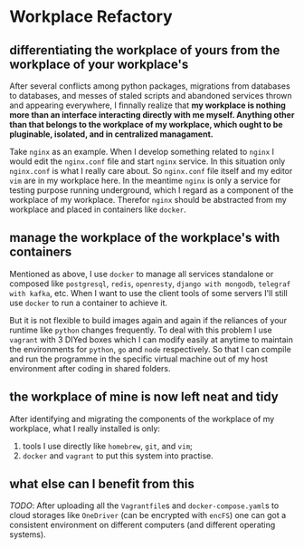 # Workplace Refactory

## differentiating the workplace of yours from the workplace of your workplace's

After several conflicts among python packages, migrations from databases to databases, and messes of staled scripts and abandoned services thrown and appearing everywhere, I finnally realize that **my workplace is nothing more than an interface interacting directly with me myself. Anything other than that belongs to the workplace of my workplace, which ought to be pluginable, isolated, and in centralized managament.**

Take `nginx` as an example. When I develop something related to `nginx` I would edit the `nginx.conf` file and start `nginx` service. In this situation only `nginx.conf` is what I really care about. So `nginx.conf` file itself and my editor `vim` are in my workplace here. In the meantime `nginx` is only a service for testing purpose running underground, which I regard as a component of the workplace of my workplace. Therefor `nginx` should be abstracted from my workplace and placed in containers like `docker`.

## manage the workplace of the workplace's with containers

Mentioned as above, I use `docker` to manage all services standalone or composed like `postgresql`, `redis`, `openresty`, `django with mongodb`, `telegraf with kafka`, etc.
When I want to use the client tools of some servers I'll still use `docker` to run a container to achieve it.

But it is not flexible to build images again and again if the reliances of your runtime like `python` changes frequently. To deal with this problem I use `vagrant` with 3 DIYed boxes which I can modify easily at anytime to maintain the environments for `python`, `go` and `node` respectively. So that I can compile and run the programme in the specific virtual machine out of my host environment after coding in shared folders.

## the workplace of mine is now left neat and tidy

After identifying and migrating the components of the workplace of my workplace, what I really installed is only:

1. tools I use directly like `homebrew`, `git`, and `vim`;
2. `docker` and `vagrant` to put this system into practise.

## what else can I benefit from this

*TODO*: After uploading all the `Vagrantfile`s and `docker-compose.yaml`s to cloud storages like `OneDriver` (can be encrypted with `encFS`) one can got a consistent environment on different computers (and different operating systems).

